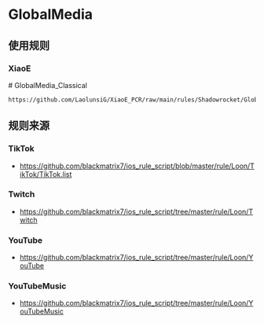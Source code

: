 # GlobalMedia
## 使用规则
### XiaoE
\# GlobalMedia_Classical
```
https://github.com/LaolunsiG/XiaoE_PCR/raw/main/rules/Shadowrocket/GlobalMedia/GlobalMedia_Classical.list
```

## 规则来源
### TikTok
- https://github.com/blackmatrix7/ios_rule_script/blob/master/rule/Loon/TikTok/TikTok.list

### Twitch
- https://github.com/blackmatrix7/ios_rule_script/tree/master/rule/Loon/Twitch

### YouTube
- https://github.com/blackmatrix7/ios_rule_script/tree/master/rule/Loon/YouTube

### YouTubeMusic
- https://github.com/blackmatrix7/ios_rule_script/tree/master/rule/Loon/YouTubeMusic
